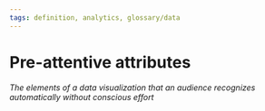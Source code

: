 ```yaml
---
tags: definition, analytics, glossary/data
---
```

#  Pre-attentive attributes
*The elements of a data visualization that an audience recognizes automatically without conscious effort*